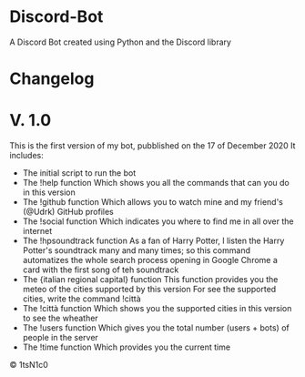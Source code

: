 # Discord-Bot
A Discord Bot created using Python and the Discord library

# Changelog
# V. 1.0
This is the first version of my bot, pubblished on the 17 of December 2020
It includes:
- The initial script to run the bot
- The !help function
    Which shows you all the commands that can you do in this version
- The !github function
    Which allows you to watch mine and my friend's (@Udrk) GitHub profiles
- The !social function
    Which indicates you where to find me in all over the internet
- The !hpsoundtrack function
    As a fan of Harry Potter, I listen the Harry Potter's soundtrack many and many times;
    so this command automatizes the whole search process opening in Google Chrome a card with the first song of teh soundtrack
- The {italian regional capital} function
    This function provides you the meteo of the cities supported by this version
    For see the supported cities, write the command !città
- The !città function
    Which shows you the supported cities in this version to see the wheather
- The !users function
    Which gives you the total number (users + bots) of people in the server
- The !time function
    Which provides you the current time

© 1tsN1c0
    

